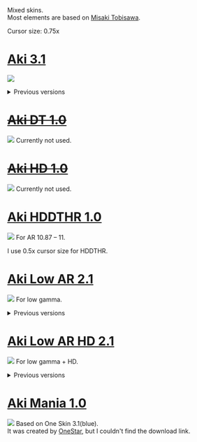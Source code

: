 Mixed skins.<br>
Most elements are based on [Misaki Tobisawa](https://skins.osuck.net/skins/171?v=0).

Cursor size: 0.75x

<!----------------------------------------------------------------------------------------------------------------------------->

# [Aki 3.1](https://github.com/Aki0302/skins/raw/main/skins/Aki%203.1.osk)
[![](https://osu.ppy.sh/ss/18446066/9298)](https://github.com/Aki0302/skins/raw/main/skins/Aki%203.1.osk)

<details>
<summary>Previous versions</summary>

## [Aki 3.0](https://github.com/Aki0302/skins/raw/main/skins/Aki%203.0.osk)
[![](https://osu.ppy.sh/ss/18446067/db27)](https://github.com/Aki0302/skins/raw/main/skins/Aki%203.0.osk)

## [Aki 2.0](https://github.com/Aki0302/skins/raw/main/skins/Aki%202.0.osk)
[![](https://osu.ppy.sh/ss/18398415/63c4)](https://github.com/Aki0302/skins/raw/main/skins/Aki%202.0.osk)

## [Aki 1.0](https://github.com/Aki0302/skins/raw/main/skins/Aki%201.0.osk)
[![](https://osu.ppy.sh/ss/18356236/c68c)](https://github.com/Aki0302/skins/raw/main/skins/Aki%201.0.osk)<br><br><br>
</details>

<!----------------------------------------------------------------------------------------------------------------------------->

# [~~Aki DT 1.0~~](https://github.com/Aki0302/skins/raw/main/skins/Aki%20DT%201.0.osk)
[![](https://osu.ppy.sh/ss/18356259/7a63)](https://github.com/Aki0302/skins/raw/main/skins/Aki%20DT%201.0.osk)
Currently not used.

<!----------------------------------------------------------------------------------------------------------------------------->

# [~~Aki HD 1.0~~](https://github.com/Aki0302/skins/raw/main/skins/Aki%20HD%201.0.osk)
[![](https://osu.ppy.sh/ss/18398462/ca93)](https://github.com/Aki0302/skins/raw/main/skins/Aki%20HD%201.0.osk)
Currently not used.

<!----------------------------------------------------------------------------------------------------------------------------->

# [Aki HDDTHR 1.0](https://github.com/Aki0302/skins/raw/main/skins/Aki%20HDDTHR%201.0.osk)
[![](https://osu.ppy.sh/ss/18452219/eb45)](https://github.com/Aki0302/skins/raw/main/skins/Aki%20HDDTHR%201.0.osk)
For AR 10.87 – 11.

I use 0.5x cursor size for HDDTHR.

<!----------------------------------------------------------------------------------------------------------------------------->

# [Aki Low AR 2.1](https://github.com/Aki0302/skins/raw/main/skins/Aki%20Low%20AR%202.1.osk)
[![](https://osu.ppy.sh/ss/18461317/63fd)](https://github.com/Aki0302/skins/raw/main/skins/Aki%20Low%20AR%202.1.osk)
For low gamma.

<details>
<summary>Previous versions</summary>

## [Aki Low AR 2.0](https://github.com/Aki0302/skins/raw/main/skins/Aki%20Low%20AR%202.0.osk)
[![](https://osu.ppy.sh/ss/18420356/4013)](https://github.com/Aki0302/skins/raw/main/skins/Aki%20Low%20AR%202.0.osk)

## [Aki Low AR 1.1](https://github.com/Aki0302/skins/raw/main/skins/Aki%20Low%20AR%201.1.osk)
[![](https://osu.ppy.sh/ss/18398438/da78)](https://github.com/Aki0302/skins/raw/main/skins/Aki%20Low%20AR%201.1.osk)

## [Aki Low AR 1.0](https://github.com/Aki0302/skins/raw/main/skins/Aki%20Low%20AR%201.0.osk)
[![](https://osu.ppy.sh/ss/18356265/a8b3)](https://github.com/Aki0302/skins/raw/main/skins/Aki%20Low%20AR%201.0.osk)<br><br><br>
</details>

<!----------------------------------------------------------------------------------------------------------------------------->

# [Aki Low AR HD 2.1](https://github.com/Aki0302/skins/raw/main/skins/Aki%20Low%20AR%20HD%202.1.osk)
[![](https://osu.ppy.sh/ss/18460171/e5f3)](https://github.com/Aki0302/skins/raw/main/skins/Aki%20Low%20AR%20HD%202.1.osk)
For low gamma + HD.

<details>
<summary>Previous versions</summary>

## [Aki Low AR HD 2.0](https://github.com/Aki0302/skins/raw/main/skins/Aki%20Low%20AR%20HD%202.0.osk)
[![](https://osu.ppy.sh/ss/18420357/d704)](https://github.com/Aki0302/skins/raw/main/skins/Aki%20Low%20AR%20HD%202.0.osk)

## [Aki Low AR HD 1.1](https://github.com/Aki0302/skins/raw/main/skins/Aki%20Low%20AR%20HD%201.1.osk)
[![](https://osu.ppy.sh/ss/18398461/c1ed)](https://github.com/Aki0302/skins/raw/main/skins/Aki%20Low%20AR%20HD%201.1.osk)

## [Aki Low AR HD 1.0](https://github.com/Aki0302/skins/raw/main/skins/Aki%20Low%20AR%20HD%201.0.osk)
[![](https://osu.ppy.sh/ss/18356270/d271)](https://github.com/Aki0302/skins/raw/main/skins/Aki%20Low%20AR%20HD%201.0.osk)<br><br><br>
</details>

<!----------------------------------------------------------------------------------------------------------------------------->

# [Aki Mania 1.0](https://github.com/Aki0302/skins/raw/main/skins/Aki%20Mania%201.0.osk)
[![](https://osu.ppy.sh/ss/18356315/14de)](https://github.com/Aki0302/skins/raw/main/skins/Aki%20Mania%201.0.osk)
Based on One Skin 3.1(blue).<br>
It was created by [OneStar](https://osu.ppy.sh/users/11144385), but I couldn't find the download link.
